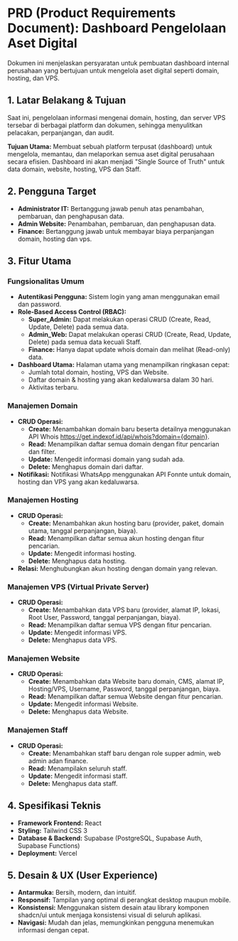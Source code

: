 # PRD (Product Requirements Document): Dashboard Pengelolaan Aset Digital

Dokumen ini menjelaskan persyaratan untuk pembuatan dashboard internal perusahaan yang bertujuan untuk mengelola aset digital seperti domain, hosting, dan VPS.

## 1. Latar Belakang & Tujuan

Saat ini, pengelolaan informasi mengenai domain, hosting, dan server VPS tersebar di berbagai platform dan dokumen, sehingga menyulitkan pelacakan, perpanjangan, dan audit.

**Tujuan Utama:** Membuat sebuah platform terpusat (dashboard) untuk mengelola, memantau, dan melaporkan semua aset digital perusahaan secara efisien. Dashboard ini akan menjadi "Single Source of Truth" untuk data domain, website, hosting, VPS dan Staff.

## 2. Pengguna Target

*   **Administrator IT:** Bertanggung jawab penuh atas penambahan, pembaruan, dan penghapusan data.
*   **Admin Website:** Penambahan, pembaruan, dan penghapusan data.
*   **Finance:** Bertanggung jawab untuk membayar biaya perpanjangan domain, hosting dan vps.

## 3. Fitur Utama

### Fungsionalitas Umum
- **Autentikasi Pengguna:** Sistem login yang aman menggunakan email dan password.
- **Role-Based Access Control (RBAC):**
    - **Super_Admin:** Dapat melakukan operasi CRUD (Create, Read, Update, Delete) pada semua data.
    - **Admin_Web:** Dapat melakukan operasi CRUD (Create, Read, Update, Delete) pada semua data kecuali Staff.
    - **Finance:** Hanya dapat update whois domain dan melihat (Read-only) data.
- **Dashboard Utama:** Halaman utama yang menampilkan ringkasan cepat:
    - Jumlah total domain, hosting, VPS dan Website.
    - Daftar domain & hosting yang akan kedaluwarsa dalam 30 hari.
    - Aktivitas terbaru.

### Manajemen Domain
- **CRUD Operasi:**
    - **Create:** Menambahkan domain baru beserta detailnya menggunakan API Whois https://get.indexof.id/api/whois?domain={domain}.
    - **Read:** Menampilkan daftar semua domain dengan fitur pencarian dan filter.
    - **Update:** Mengedit informasi domain yang sudah ada.
    - **Delete:** Menghapus domain dari daftar.
- **Notifikasi:** Notifikasi WhatsApp menggunakan API Fonnte untuk domain, hosting dan VPS yang akan kedaluwarsa.

### Manajemen Hosting
- **CRUD Operasi:**
    - **Create:** Menambahkan akun hosting baru (provider, paket, domain utama, tanggal perpanjangan, biaya).
    - **Read:** Menampilkan daftar semua akun hosting dengan fitur pencarian.
    - **Update:** Mengedit informasi hosting.
    - **Delete:** Menghapus data hosting.
- **Relasi:** Menghubungkan akun hosting dengan domain yang relevan.

### Manajemen VPS (Virtual Private Server)
- **CRUD Operasi:**
    - **Create:** Menambahkan data VPS baru (provider, alamat IP, lokasi, Root User, Password, tanggal perpanjangan, biaya).
    - **Read:** Menampilkan daftar semua VPS dengan fitur pencarian.
    - **Update:** Mengedit informasi VPS.
    - **Delete:** Menghapus data VPS.

### Manajemen Website
- **CRUD Operasi:**
    - **Create:** Menambahkan data Website baru domain, CMS, alamat IP, Hosting/VPS, Username, Password, tanggal perpanjangan, biaya.
    - **Read:** Menampilkan daftar semua Website dengan fitur pencarian.
    - **Update:** Mengedit informasi Website.
    - **Delete:** Menghapus data Website.

### Manajemen Staff
- **CRUD Operasi:**
    - **Create:** Menambahkan staff baru dengan role supper admin, web admin adan finance.
    - **Read:** Menampilakn seluruh staff.
    - **Update:** Mengedit informasi staff.
    - **Delete:** Menghapus data staff.

## 4. Spesifikasi Teknis

- **Framework Frontend:** React
- **Styling:** Tailwind CSS 3
- **Database & Backend:** Supabase (PostgreSQL, Supabase Auth, Supabase Functions)
- **Deployment:** Vercel

## 5. Desain & UX (User Experience)

- **Antarmuka:** Bersih, modern, dan intuitif.
- **Responsif:** Tampilan yang optimal di perangkat desktop maupun mobile.
- **Konsistensi:** Menggunakan sistem desain atau library komponen shadcn/ui untuk menjaga konsistensi visual di seluruh aplikasi.
- **Navigasi:** Mudah dan jelas, memungkinkan pengguna menemukan informasi dengan cepat. 